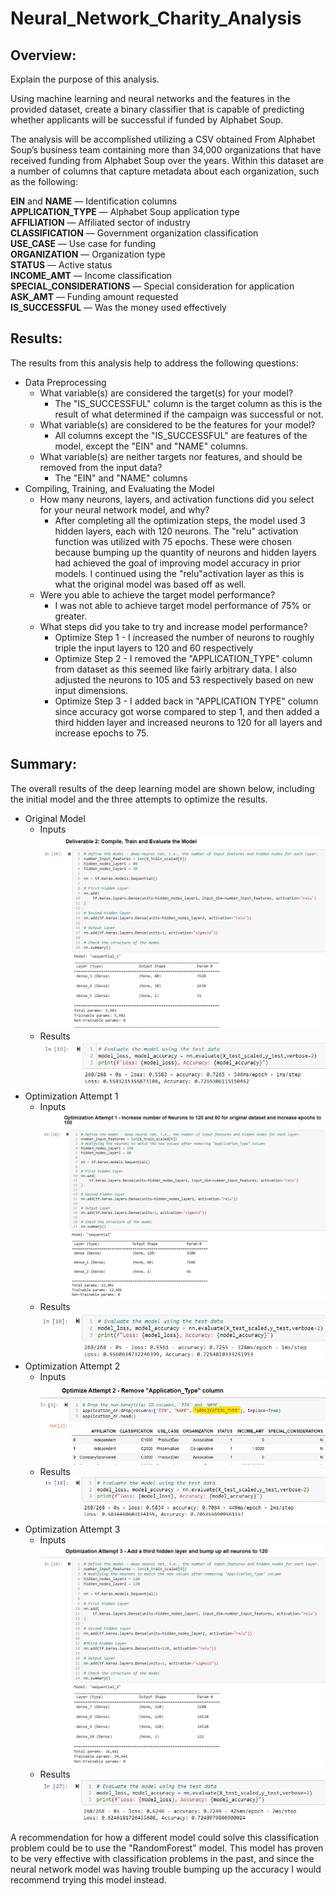 # Neural_Network_Charity_Analysis

## **Overview**:
Explain the purpose of this analysis.


Using machine learning and neural networks and the features in the provided dataset, create a binary classifier that is capable of predicting whether applicants will be successful if funded by Alphabet Soup.

The analysis will be accomplished utilizing a CSV obtained From Alphabet Soup’s business team containing more than 34,000 organizations that have received funding from Alphabet Soup over the years. Within this dataset are a number of columns that capture metadata about each organization, such as the following:

**EIN** and **NAME** — Identification columns  
**APPLICATION_TYPE** — Alphabet Soup application type  
**AFFILIATION** — Affiliated sector of industry  
**CLASSIFICATION** — Government organization classification  
**USE_CASE** — Use case for funding  
**ORGANIZATION** — Organization type  
**STATUS** — Active status  
**INCOME_AMT** — Income classification  
**SPECIAL_CONSIDERATIONS** — Special consideration for application  
**ASK_AMT** — Funding amount requested  
**IS_SUCCESSFUL** — Was the money used effectively  

  
## **Results**: 
The results from this analysis help to address the following questions:

- Data Preprocessing  
    - What variable(s) are considered the target(s) for your model?  
        - The "IS_SUCCESSFUL" column is the target column as this is the result of what determined if the campaign was successful or not.
    - What variable(s) are considered to be the features for your model?  
        - All columns except the "IS_SUCCESSFUL" are features of the model, except the "EIN" and "NAME" columns.
    - What variable(s) are neither targets nor features, and should be removed from the input data?  
        - The "EIN" and "NAME" columns
- Compiling, Training, and Evaluating the Model  
    - How many neurons, layers, and activation functions did you select for your neural network model, and why?  
        - After completing all the optimization steps, the model used 3 hidden layers, each with 120 neurons.  The "relu" activation function was utilized with 75 epochs.  These were chosen because bumping up the quantity of neurons and hidden layers had achieved the goal of improving model accuracy in prior models.  I continued using the "relu"activation layer as this is what the original model was based off as well.
    - Were you able to achieve the target model performance?
        - I was not able to achieve target model performance of 75% or greater.
    - What steps did you take to try and increase model performance?  
        - Optimize Step 1 - I increased the number of neurons to roughly triple the input layers to 120 and 60 respectively  
        - Optimize Step 2 - I removed the "APPLICATION_TYPE" column from dataset as this seemed like fairly arbitrary data.  I also adjusted the neurons to 105 and 53 respectively based on new input dimensions.  
        - Optimize Step 3 - I added back in "APPLICATION TYPE" column since accuracy got worse compared to step 1, and then added a third hidden layer and increased neurons to 120 for all layers and increase epochs to 75.  

## **Summary**: 
The overall results of the deep learning model are shown below, including the initial model and the three attempts to optimize the results.  

- Original Model
    - Inputs
        ![Original Inputs](results/original_model_inputs.png)  
    - Results  
            ![Original Results](results/original_model_results.png)
- Optimization Attempt 1
    - Inputs  
        ![Optimize 1 Inputs](results/optimize_attempt1_increase_neurons_epochs.png)
    - Results  
        ![Optimize 1 Results](results/optimize_attempt1_results.png)  
- Optimization Attempt 2
    - Inputs  
        ![Optimize 2 Inputs](results/optimize_attempt2_remove_application_type_column.png)
    - Results  
        ![Optimize 2 Results](results/optimize_attempt2_results.png)
- Optimization Attempt 3
    - Inputs  
        ![Optimize 3 Inputs](results/optimize_attempt3_add_hiddenlayer_increase_neurons.png)
    - Results  
        ![Optimize 3 Results](results/optimize_attempt3_results.png)  


A recommendation for how a different model could solve this classification problem could be to use the "RandomForest" model.  This model has proven to be very effective with classification problems in the past, and since the neural network model was having trouble bumping up the accuracy I would recommend trying this model instead.  
